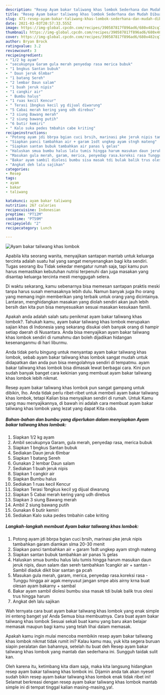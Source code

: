 ```yaml
---
description: "Resep Ayam bakar taliwang khas lombok Sederhana dan Mudah Dibuat"
title: "Resep Ayam bakar taliwang khas lombok Sederhana dan Mudah Dibuat"
slug: 471-resep-ayam-bakar-taliwang-khas-lombok-sederhana-dan-mudah-dibuat
date: 2021-03-03T20:57:33.555Z
image: https://img-global.cpcdn.com/recipes/390587817f896ad6/680x482cq70/ayam-bakar-taliwang-khas-lombok-foto-resep-utama.jpg
thumbnail: https://img-global.cpcdn.com/recipes/390587817f896ad6/680x482cq70/ayam-bakar-taliwang-khas-lombok-foto-resep-utama.jpg
cover: https://img-global.cpcdn.com/recipes/390587817f896ad6/680x482cq70/ayam-bakar-taliwang-khas-lombok-foto-resep-utama.jpg
author: Bryan Brock
ratingvalue: 3.2
reviewcount: 3
recipeingredient:
- "1/2 kg ayam"
- "secukupnya Garam gula merah penyedap rasa merica bubuk"
- "1 bngkus Santan bubuk"
- " Daun jeruk 6lmbar"
- "1 batang Sereh"
- "2 lembar Daun salam"
- "1 buah jeruk nipis"
- "1 cangkir air"
- " Bumbu halus"
- "1 ruas kecil Kencur"
- " Terasi 1bngkus kecil yg dijual diwarung"
- "5 Cabai merah kering yang udh direbus"
- "3 siung Bawang merah"
- "2 siung bawang putih"
- "6 butir kemiri"
- " Kalo suka pedes tmbahin cabe kriting"
recipeinstructions:
- "Potong ayam jdi bbrpa bgian cuci brsih, marinasi pke jeruk nipis tambahkan garam diamkan slma 20-30 menit"
- "Siapkan panci tambahkan air + garam 1sdt ungkep ayam stngh mateng"
- "Siapkan santan bubuk tambahkan air panas ¼ gelas"
- "Haluskan smua bumbu halus lalu tumis hingga harum masukan daun jeruk nipis, daun salam dan sereh tambahkan 1cangkir air + santan Sambil diaduk dikit biar santan ga pcah"
- "Masukan gula merah, garam, merica, penyedap rasa.koreksi rasa Tunggu hingga air agak menyusut jangan smpe abis airny krna buat olesan ayam bakarny + sambal"
- "Bakar ayam sambil diolesi bumbu sisa masak tdi bulak balik trus olesi trus hingga harum"
- "Angkat deh lalu sajikan"
categories:
- Resep
tags:
- ayam
- bakar
- taliwang

katakunci: ayam bakar taliwang 
nutrition: 267 calories
recipecuisine: Indonesian
preptime: "PT12M"
cooktime: "PT59M"
recipeyield: "2"
recipecategory: Lunch

---
```



![Ayam bakar taliwang khas lombok](https://img-global.cpcdn.com/recipes/390587817f896ad6/680x482cq70/ayam-bakar-taliwang-khas-lombok-foto-resep-utama.jpg)

Apabila kita seorang wanita, menyajikan santapan mantab untuk keluarga tercinta adalah suatu hal yang sangat menyenangkan bagi kita sendiri. Tugas seorang ibu Tidak sekedar mengatur rumah saja, tapi kamu pun harus memastikan kebutuhan nutrisi terpenuhi dan juga masakan yang disantap keluarga tercinta mesti menggugah selera.

Di waktu  sekarang, kamu sebenarnya bisa memesan santapan praktis meski tanpa harus susah memasaknya lebih dulu. Namun banyak juga lho orang yang memang ingin memberikan yang terbaik untuk orang yang dicintainya. Lantaran, menghidangkan masakan yang diolah sendiri akan jauh lebih bersih dan kita pun bisa menyesuaikan sesuai masakan kesukaan famili. 



Apakah anda adalah salah satu penikmat ayam bakar taliwang khas lombok?. Tahukah kamu, ayam bakar taliwang khas lombok merupakan sajian khas di Indonesia yang sekarang disukai oleh banyak orang di hampir setiap daerah di Nusantara. Anda bisa menyajikan ayam bakar taliwang khas lombok sendiri di rumahmu dan boleh dijadikan hidangan kesenanganmu di hari liburmu.

Anda tidak perlu bingung untuk menyantap ayam bakar taliwang khas lombok, sebab ayam bakar taliwang khas lombok sangat mudah untuk didapatkan dan anda pun bisa mengolahnya sendiri di tempatmu. ayam bakar taliwang khas lombok bisa dimasak lewat berbagai cara. Kini pun sudah banyak banget cara kekinian yang membuat ayam bakar taliwang khas lombok lebih nikmat.

Resep ayam bakar taliwang khas lombok pun sangat gampang untuk dibikin, lho. Anda tidak perlu ribet-ribet untuk membeli ayam bakar taliwang khas lombok, tetapi Kalian bisa menyajikan sendiri di rumah. Untuk Kamu yang mau menyajikannya, di bawah ini adalah cara membuat ayam bakar taliwang khas lombok yang lezat yang dapat Kita coba.

<!--inarticleads1-->

##### Bahan-bahan dan bumbu yang diperlukan dalam menyiapkan Ayam bakar taliwang khas lombok:

1. Siapkan 1/2 kg ayam
1. Ambil secukupnya Garam, gula merah, penyedap rasa, merica bubuk
1. Siapkan 1 bngkus Santan bubuk
1. Sediakan  Daun jeruk 6lmbar
1. Siapkan 1 batang Sereh
1. Gunakan 2 lembar Daun salam
1. Sediakan 1 buah jeruk nipis
1. Siapkan 1 cangkir air
1. Siapkan  Bumbu halus
1. Sediakan 1 ruas kecil Kencur
1. Siapkan  Terasi 1bngkus kecil yg dijual diwarung
1. Siapkan 5 Cabai merah kering yang udh direbus
1. Siapkan 3 siung Bawang merah
1. Ambil 2 siung bawang putih
1. Gunakan 6 butir kemiri
1. Sediakan  Kalo suka pedes tmbahin cabe kriting




<!--inarticleads2-->

##### Langkah-langkah membuat Ayam bakar taliwang khas lombok:

1. Potong ayam jdi bbrpa bgian cuci brsih, marinasi pke jeruk nipis tambahkan garam diamkan slma 20-30 menit
1. Siapkan panci tambahkan air + garam 1sdt ungkep ayam stngh mateng
1. Siapkan santan bubuk tambahkan air panas ¼ gelas
1. Haluskan smua bumbu halus lalu tumis hingga harum masukan daun jeruk nipis, daun salam dan sereh tambahkan 1cangkir air + santan - Sambil diaduk dikit biar santan ga pcah
1. Masukan gula merah, garam, merica, penyedap rasa.koreksi rasa - Tunggu hingga air agak menyusut jangan smpe abis airny krna buat olesan ayam bakarny + sambal
1. Bakar ayam sambil diolesi bumbu sisa masak tdi bulak balik trus olesi trus hingga harum
1. Angkat deh lalu sajikan




Wah ternyata cara buat ayam bakar taliwang khas lombok yang enak simple ini enteng banget ya! Anda Semua bisa membuatnya. Cara buat ayam bakar taliwang khas lombok Sesuai sekali buat kamu yang baru akan belajar memasak maupun bagi kamu yang telah lihai dalam memasak.

Apakah kamu ingin mulai mencoba membikin resep ayam bakar taliwang khas lombok nikmat tidak rumit ini? Kalau kamu mau, yuk kita segera buruan siapin peralatan dan bahannya, setelah itu buat deh Resep ayam bakar taliwang khas lombok yang mantab dan sederhana ini. Sungguh taidak sulit kan. 

Oleh karena itu, ketimbang kita diam saja, maka kita langsung hidangkan resep ayam bakar taliwang khas lombok ini. Dijamin anda tak akan nyesel sudah bikin resep ayam bakar taliwang khas lombok enak tidak ribet ini! Selamat berkreasi dengan resep ayam bakar taliwang khas lombok mantab simple ini di tempat tinggal kalian masing-masing,ya!.

